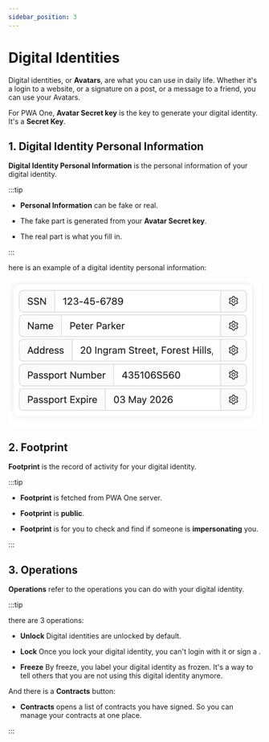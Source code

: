 ```yaml
---
sidebar_position: 3
---
```


# Digital Identities

Digital identities, or **Avatars**, are what you can use in daily life. Whether it's a login to a website, or a signature on a post, or a message to a friend, you can use your Avatars.

For PWA One, **Avatar Secret key** is the key to generate your digital identity. It's a **Secret Key**.

## 1. Digital Identity Personal Information

**Digital Identity Personal Information** is the personal information of your digital identity.

:::tip

- **Personal Information** can be fake or real.

- The fake part is generated from your **Avatar Secret key**.

- The real part is what you fill in.

:::

here is an example of a digital identity personal information:

![digital identity personal information](./img/digital-identity-personal-information.png)

## 2. Footprint

**Footprint** is the record of activity for your digital identity.

:::tip

- **Footprint** is fetched from PWA One server.

- **Footprint** is **public**.

- **Footprint** is for you to check and find if someone is **impersonating** you.

:::

## 3. Operations

**Operations** refer to the operations you can do with your digital identity.

:::tip

there are 3 operations:

- **Unlock** Digital identities are unlocked by default.

- **Lock** Once you lock your digital identity, you can't login with it or sign a .

- **Freeze** By freeze, you label your digital identity as frozen. It's a way to tell others that you are not using this digital identity anymore.

And there is a **Contracts** button:

- **Contracts** opens a list of contracts you have signed. So you can manage your contracts at one place.

:::
